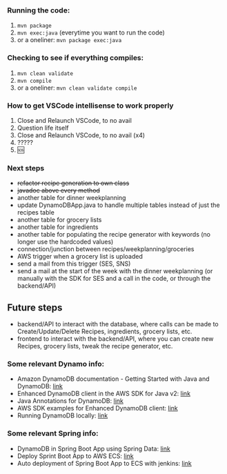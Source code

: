 ### Running the code:
1. `mvn package`
2. `mvn exec:java` (everytime you want to run the code)
3. or a oneliner: `mvn package exec:java`

### Checking to see if everything compiles:
1. `mvn clean validate`
2. `mvn compile`
3. or a oneliner: `mvn clean validate compile`

### How to get VSCode intellisense to work properly
1. Close and Relaunch VSCode, to no avail
2. Question life itself
1. Close and Relaunch VSCode, to no avail (x4)
3. ?????
4. :sos:

### Next steps
- ~~refactor recipe generation to own class~~
- ~~javadoc above every method~~
- another table for dinner weekplanning
- update DynamoDBApp.java to handle multiple tables instead of just the recipes table
- another table for grocery lists
- another table for ingredients
- another table for populating the recipe generator with keywords (no longer use the hardcoded values)
- connection/junction between recipes/weekplanning/groceries
- AWS trigger when a grocery list is uploaded
- send a mail from this trigger (SES, SNS)
- send a mail at the start of the week with the dinner weekplanning (or manually with the SDK for SES and a call in the code, or through the backend/API)

## Future steps
- backend/API to interact with the database, where calls can be made to Create/Update/Delete Recipes, ingredients, grocery lists, etc.
- frontend to interact with the backend/API, where you can create new Recipes, grocery lists, tweak the recipe generator, etc.

### Some relevant Dynamo info:
- Amazon DynamoDB documentation - Getting Started with Java and DynamoDB: [link](https://docs.aws.amazon.com/amazondynamodb/latest/developerguide/GettingStarted.Java.html)
- Enhanced DynamoDB client in the AWS SDK for Java v2: [link](https://aws.amazon.com/blogs/developer/introducing-enhanced-dynamodb-client-in-the-aws-sdk-for-java-v2/)
- Java Annotations for DynamoDB: [link](https://docs.aws.amazon.com/amazondynamodb/latest/developerguide/DynamoDBMapper.Annotations.html)
- AWS SDK examples for Enhanced DynamoDB client: [link](https://github.com/awsdocs/aws-doc-sdk-examples/tree/master/javav2/example_code/dynamodb/src/main/java/com/example/dynamodb)
- Running DynamoDB locally: [link](https://docs.aws.amazon.com/amazondynamodb/latest/developerguide/DynamoDBLocal.DownloadingAndRunning.html)

### Some relevant Spring info:
- DynamoDB in Spring Boot App using Spring Data: [link](https://www.baeldung.com/spring-data-dynamodb)
- Deploy Sprint Boot App to AWS ECS: [link](https://medium.com/swlh/build-deploy-a-rest-api-from-scratch-using-spring-boot-and-aws-ecs-eb369137a020)
- Auto deployment of Spring Boot App to ECS with jenkins: [link](https://medium.com/@KTree_Blog/auto-deployment-of-spring-boot-applications-to-aws-ecs-with-jenkins-3ef5245f5e7e)